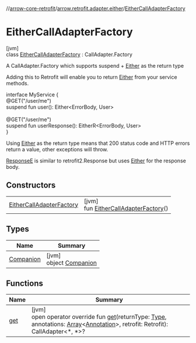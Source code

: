 //[arrow-core-retrofit](../../../index.md)/[arrow.retrofit.adapter.either](../index.md)/[EitherCallAdapterFactory](index.md)

# EitherCallAdapterFactory

[jvm]\
class [EitherCallAdapterFactory](index.md) : CallAdapter.Factory

A CallAdapter.Factory which supports suspend + [Either](../../../../arrow-core/arrow-core/arrow.core/-either/index.md) as the return type

Adding this to Retrofit will enable you to return [Either](../../../../arrow-core/arrow-core/arrow.core/-either/index.md) from your service methods.

interface MyService {\
  @GET("/user/me")\
  suspend fun user(): Either&lt;ErrorBody, User&gt;\
\
  @GET("/user/me")\
  suspend fun userResponse(): EitherR&lt;ErrorBody, User&gt;\
}<!--- KNIT example-arrow-retrofit-01.kt -->

Using [Either](../../../../arrow-core/arrow-core/arrow.core/-either/index.md) as the return type means that 200 status code and HTTP errors return a value, other exceptions will throw.

[ResponseE](../-response-e/index.md) is similar to retrofit2.Response but uses [Either](../../../../arrow-core/arrow-core/arrow.core/-either/index.md) for the response body.

## Constructors

| | |
|---|---|
| [EitherCallAdapterFactory](-either-call-adapter-factory.md) | [jvm]<br>fun [EitherCallAdapterFactory](-either-call-adapter-factory.md)() |

## Types

| Name | Summary |
|---|---|
| [Companion](-companion/index.md) | [jvm]<br>object [Companion](-companion/index.md) |

## Functions

| Name | Summary |
|---|---|
| [get](get.md) | [jvm]<br>open operator override fun [get](get.md)(returnType: [Type](https://docs.oracle.com/javase/8/docs/api/java/lang/reflect/Type.html), annotations: [Array](https://kotlinlang.org/api/latest/jvm/stdlib/kotlin/-array/index.html)&lt;[Annotation](https://kotlinlang.org/api/latest/jvm/stdlib/kotlin/-annotation/index.html)&gt;, retrofit: Retrofit): CallAdapter&lt;*, *&gt;? |
